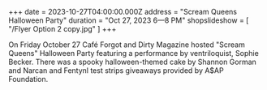 +++
date = 2023-10-27T04:00:00.000Z
address = "Scream Queens Halloween Party"
duration = "Oct 27, 2023 6—8 PM"
shopslideshow = [ "/Flyer Option 2 copy.jpg" ]
+++

On Friday October 27 Café Forgot and Dirty Magazine hosted "Scream Queens" Halloween Party featuring a performance by ventriloquist, Sophie Becker. There was a spooky halloween-themed cake by Shannon Gorman and Narcan and Fentynl test strips giveaways provided by A$AP Foundation.
